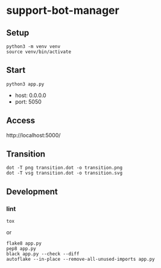 # support-bot-manager

## Setup

```
python3 -m venv venv
source venv/bin/activate
```
## Start

```
python3 app.py
```

- host: 0.0.0.0
- port: 5050

## Access

http://localhost:5000/

## Transition

```
dot -T png transition.dot -o transition.png
dot -T vsg transition.dot -o transition.svg
```

## Development

### lint

```
tox
```

or 

```console
flake8 app.py
pep8 app.py
black app.py --check --diff
autoflake --in-place --remove-all-unused-imports app.py
```